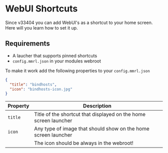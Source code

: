 # WebUI Shortcuts

Since v33404 you can add WebUI's as a shortcut to your home screen. Here will you learn how to set it up.

## Requirements

- A laucher that supports pinned shortcuts
- `config.mmrl.json` in your modules webroot

To make it work add the following properties to your `config.mmrl.json`

```json
{
  "title": "bindhosts",
  "icon": "bindhosts-icon.jpg"
}
```

| Property | Description                                                      |
| -------- | ---------------------------------------------------------------- |
| `title`  | Title of the shortcut that displayed on the home screen launcher |
| `icon`   | Any type of image that should show on the home screen launcher   |
|          | The icon should be always in the webroot!                        |
